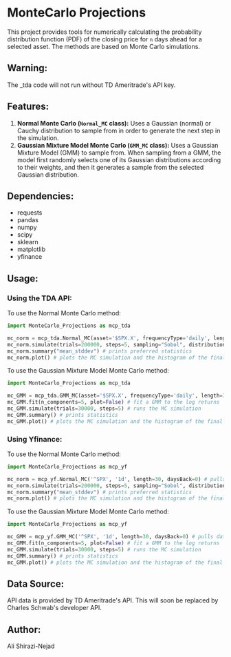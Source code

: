 
# MonteCarlo Projections

This project provides tools for numerically calculating the probability distribution function (PDF) of the closing price for `n` days ahead for a selected asset. The methods are based on Monte Carlo simulations.

## Warning:

The _tda code will not run without TD Ameritrade's API key. 

## Features:

1. **Normal Monte Carlo (`Normal_MC` class):** Uses a Gaussian (normal) or Cauchy distribution to sample from in order to generate the next step in the simulation.
2. **Gaussian Mixture Model Monte Carlo (`GMM_MC` class):** Uses a Gaussian Mixture Model (GMM) to sample from. When sampling from a GMM, the model first randomly selects one of its Gaussian distributions according to their weights, and then it generates a sample from the selected Gaussian distribution.

## Dependencies:

- requests
- pandas
- numpy
- scipy
- sklearn
- matplotlib
- yfinance

## Usage:

### Using the TDA API:

To use the Normal Monte Carlo method:
```python
import MonteCarlo_Projections as mcp_tda

mc_norm = mcp_tda.Normal_MC(asset='$SPX.X', frequencyType='daily', length=30, daysBack=0) # pulls data from API
mc_norm.simulate(trials=200000, steps=5, sampling="Sobol", distribution="Normal", centered=True) # runs the MC simulation
mc_norm.summary("mean_stddev") # prints preferred statistics
mc_norm.plot() # plots the MC simulation and the histogram of the final values of the MC
```

To use the Gaussian Mixture Model Monte Carlo method:
```python
import MonteCarlo_Projections as mcp_tda

mc_GMM = mcp_tda.GMM_MC(asset='$SPX.X', frequencyType='daily', length=30, daysback=0) # pulls data from API
mc_GMM.fit(n_components=5, plot=False) # fit a GMM to the log returns
mc_GMM.simulate(trials=30000, steps=5) # runs the MC simulation
mc_GMM.summary() # prints statistics
mc_GMM.plot() # plots the MC simulation and the histogram of the final values of the MC
```

### Using Yfinance:

To use the Normal Monte Carlo method:
```python
import MonteCarlo_Projections as mcp_yf

mc_norm = mcp_yf.Normal_MC('^SPX', '1d', length=30, daysBack=0) # pulls data from yfinance
mc_norm.simulate(trials=200000, steps=5, sampling="Sobol", distribution="Normal", centered=True) # runs the MC simulation
mc_norm.summary("mean_stddev") # prints preferred statistics
mc_norm.plot() # plots the MC simulation and the histogram of the final values of the MC
```

To use the Gaussian Mixture Model Monte Carlo method:
```python
import MonteCarlo_Projections as mcp_yf

mc_GMM = mcp_yf.GMM_MC('^SPX', '1d', length=30, daysBack=0) # pulls data from yfinance
mc_GMM.fit(n_components=5, plot=False) # fit a GMM to the log returns
mc_GMM.simulate(trials=30000, steps=5) # runs the MC simulation
mc_GMM.summary() # prints statistics
mc_GMM.plot() # plots the MC simulation and the histogram of the final values of the MC
```

## Data Source:

API data is provided by TD Ameritrade's API. This will soon be replaced by Charles Schwab's developer API.

## Author:

Ali Shirazi-Nejad
